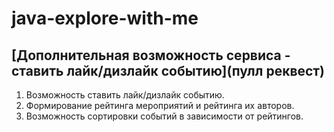 # java-explore-with-me
## [Дополнительная возможность сервиса - ставить лайк/дизлайк событию](пулл реквест)
1. Возможность ставить лайк/дизлайк событию.
2. Формирование рейтинга мероприятий и рейтинга их авторов.
3. Возможность сортировки событий в зависимости от рейтингов.